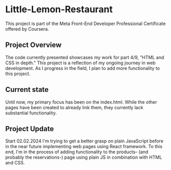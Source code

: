 # Little-Lemon-Restaurant
This project is part of the Meta Front-End Developer Professional Certificate offered by Coursera.

## Project Overview
The code currently presented showcases my work for part 4/9, "HTML and CSS in depth." This project is a reflection of my ongoing journey in web development. As I progress in the field, I plan to add more functionality to this project.

## Current state
Until now, my primary focus has been on the index.html. While the other pages have been created to already link them, they currently lack substantial functionality.

## Project Update
Start 02.02.2024 I'm trying to get a better grasp on plain JavaScript before in the near future implementing web pages using React framework. To this end, I'm in the process of adding functionality to the products- (and probably the reservations-) page using plain JS in combination with HTML and CSS.
